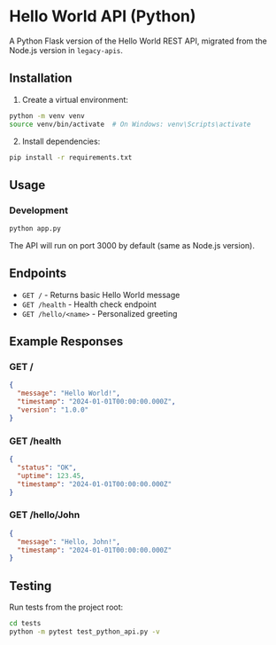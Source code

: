 # Hello World API (Python)

A Python Flask version of the Hello World REST API, migrated from the Node.js version in `legacy-apis`.

## Installation

1. Create a virtual environment:
```bash
python -m venv venv
source venv/bin/activate  # On Windows: venv\Scripts\activate
```

2. Install dependencies:
```bash
pip install -r requirements.txt
```

## Usage

### Development
```bash
python app.py
```

The API will run on port 3000 by default (same as Node.js version).

## Endpoints

- `GET /` - Returns basic Hello World message
- `GET /health` - Health check endpoint  
- `GET /hello/<name>` - Personalized greeting

## Example Responses

### GET /
```json
{
  "message": "Hello World!",
  "timestamp": "2024-01-01T00:00:00.000Z",
  "version": "1.0.0"
}
```

### GET /health
```json
{
  "status": "OK",
  "uptime": 123.45,
  "timestamp": "2024-01-01T00:00:00.000Z"
}
```

### GET /hello/John
```json
{
  "message": "Hello, John!",
  "timestamp": "2024-01-01T00:00:00.000Z"
}
```

## Testing

Run tests from the project root:
```bash
cd tests
python -m pytest test_python_api.py -v
```